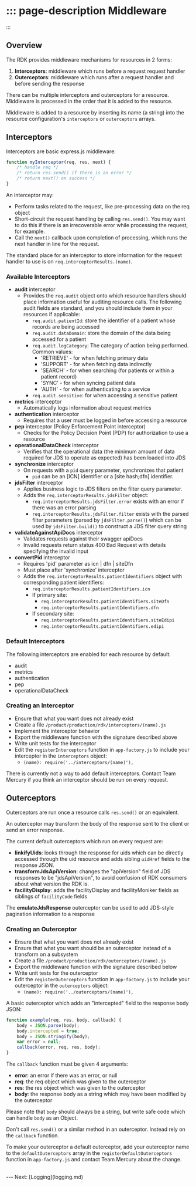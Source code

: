 ::: page-description
Middleware
==========
:::

## Overview
The RDK provides middleware mechanisms for resources in 2 forms:
 1. **Interceptors**: middleware which runs before a request request handler
 2. **Outerceptors**: middleware which runs after a request handler and before sending the response

There can be multiple interceptors and outerceptors for a resource. Middleware is processed in the order that it is added to the resource.

Middleware is added to a resource by inserting its name (a string) into the resource configuration's `interceptors` or `outerceptors` arrays.

## Interceptors
Interceptors are basic express.js middleware:
```JavaScript
function myInterceptor(req, res, next) {
    /* handle req */
    /* return res.send() if there is an error */
    /* return next() on success */
}
```
An interceptor may:
 * Perform tasks related to the request, like pre-processing data on the req object
 * Short-circuit the request handling by calling `res.send()`. You may want to do this if there is an irrecoverable error while processing the request, for example.
 * Call the `next()` callback upon completion of processing, which runs the next handler in line for the request.

The standard place for an interceptor to store information for the request handler to use is on `req.interceptorResults.(name)`.

### Available Interceptors
 * **audit** interceptor
    * Provides the `req.audit` object onto which resource handlers should place information useful for auditing resource calls. The following audit fields are standard, and you should include them in your resources if applicable:
        * `req.audit.patientId`: store the identifier of a patient whose records are being accessed
        * `req.audit.dataDomain`: store the domain of the data being accessed for a patient
        * `req.audit.logCategory`: The category of action being performed. Common values:
           * 'RETRIEVE' - for when fetching primary data
           * 'SUPPORT' - for when fetching data indirectly
           * 'SEARCH' - for when searching (for patients or within a patient record)
           * 'SYNC' - for when syncing patient data
           * 'AUTH' - for when authenticating to a service
        * `req.audit.sensitive`: for when accessing a sensitive patient
 * **metrics** interceptor
    * Automatically logs information about request metrics
 * **authentication** interceptor
    * Requires that a user must be logged in before accessing a resource
 * **pep** interceptor (Policy Enforcement Point interceptor)
    * Checks for the Policy Decision Point (PDP) for authorization to use a resource
 * **operationalDataCheck** interceptor
    * Verifies that the operational data (the minimum amount of data required for JDS to operate as expected) has been loaded into JDS
 * **synchronize** interceptor
    * On requests with a `pid` query parameter, synchronizes that patient
        * `pid` can be an [ICN] identifier or a [site hash;dfn] identifier.
 * **jdsFilter** interceptor
    * Applies business logic to JDS filters on the filter query parameter.
    * Adds the `req.interceptorResults.jdsFilter` object:
        * `req.interceptorResults.jdsFilter.error` exists with an error if there was an error parsing
        * `req.interceptorResults.jdsFilter.filter` exists with the parsed filter parameters (parsed by `jdsFilter.parse()`) which can be used by `jdsFilter.build()` to construct a JDS filter query string
 * **validateAgainstApiDocs** interceptor
     * Validates requests against their swagger apiDocs
     * Invalid requests return status 400 Bad Request with details specifying the invalid input
 * **convertPid** interceptor
     * Requires 'pid' parameter as icn | dfn | siteDfn
     * Must place after 'synchronize' interceptor
     * Adds the `req.interceptorResults.patientIdentifiers` object with corresponding patient identifiers:
        * `req.interceptorResults.patientIdentifiers.icn`
        * If primary site:
            * `req.interceptorResults.patientIdentifiers.siteDfn`
            * `req.interceptorResults.patientIdentifiers.dfn`
        * If secondary site:
            * `req.interceptorResults.patientIdentifiers.siteEdipi`
            * `req.interceptorResults.patientIdentifiers.edipi`

### Default Interceptors
The following interceptors are enabled for each resource by default:
 * audit
 * metrics
 * authentication
 * pep
 * operationalDataCheck

### Creating an Interceptor
 * Ensure that what you want does not already exist
 * Create a file `/product/production/rdk/interceptors/(name).js`
 * Implement the interceptor behavior
 * Export the middleware function with the signature described above
 * Write unit tests for the interceptor
 * Edit the `registerInterceptors` function in `app-factory.js` to include your interceptor in the `interceptors` object:
    * `(name): require('../interceptors/(name)'),`

There is currently not a way to add default interceptors. Contact Team Mercury if you think an interceptor should be run on every request.

## Outerceptors
Outerceptors are run once a resource calls `res.send()` or an equivalent.

An outerceptor may transform the body of the response sent to the client or send an error response.


The current default outerceptors which run on every request are:
 * **linkifyUids**: looks through the response for uids which can be directly accessed through the uid resource and adds sibling `uidHref` fields to the response JSON.
 * **transformJdsApiVersion**: changes the "apiVersion" field of JDS responses to be "jdsApiVersion", to avoid confusion of RDK consumers about what version the RDK is.
 * **facilityDisplay**: adds the facilityDisplay and facilityMoniker fields as siblings of `facilityCode` fields

The **emulateJdsResponse** outerceptor can be used to add JDS-style pagination information to a response

### Creating an Outerceptor
 * Ensure that what you want does not already exist
 * Ensure that what you want should be an outerceptor instead of a transform on a subsystem
 * Create a file `/product/production/rdk/outerceptors/(name).js`
 * Export the middleware function with the signature described below
 * Write unit tests for the outerceptor
 * Edit the `registerOuterceptors` function in `app-factory.js` to include your outerceptor in the `outerceptors` object:
    * `(name): require('../outerceptors/(name)'),`

A basic outerceptor which adds an "intercepted" field to the response body JSON:
```JavaScript
function example(req, res, body, callback) {
    body = JSON.parse(body);
    body.intercepted = true;
    body = JSON.stringify(body);
    var error = null;
    callback(error, req, res, body);
}
```

The `callback` function must be given 4 arguments:
 * **error**: an error if there was an error, or null
 * **req**: the req object which was given to the outerceptor
 * **res**: the res object which was given to the outerceptor
 * **body**: the response body as a string which may have been modified by the outerceptor

Please note that `body` should always be a string, but write safe code which can handle `body` as an Object.

Don't call `res.send()` or a similar method in an outerceptor. Instead rely on the `callback` function.

To make your outerceptor a default outerceptor, add your outerceptor name to the `defaultOuterceptors` array in the `registerDefaultOuterceptors` function in `app-factory.js` and contact Team Mercury about the change.

<br />
---
Next: [Logging](logging.md)
